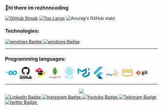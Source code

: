 ### 👋hi there im rezhnncoding
[![GitHub Streak](http://github-readme-streak-stats.herokuapp.com?user=rezhnncoding&theme=dark&background=000000)](https://git.io/streak-stats)
[![Top Langs](https://github-readme-stats.vercel.app/api/top-langs/?username=rezhnncoding&layout=compact&theme=vision-friendly-dark)](https://github.com/anuraghazra/github-readme-stats)
![Anurag's GitHub stats](https://github-readme-stats.vercel.app/api?username=rezhnncoding&show_icons=true&theme=tokyonight)



### Technologies:

<div id="badges">
  <a href="your-twitter-URL">
    <img src="https://img.shields.io/badge/windows-black?style=for-the-badge&logo=windows&logoColor=blue" alt="windows Badge"/>
        </a>
   <a href="your-twitter-URL">
    <img src="https://img.shields.io/badge/linux-black?style=for-the-badge&logo=linux&logoColor=blue" alt="windows Badge"/>
        </a>
</div>

  </a>
  


  ---
  


### Programming languages:
  
  <div>
  <img src="https://github.com/devicons/devicon/blob/master/icons/go/go-original-wordmark.svg" title="go" alt="go" width="40" height="40"/>&nbsp;
  <img src="https://github.com/devicons/devicon/blob/master/icons/github/github-original-wordmark.svg" title="github" alt="github" width="40" height="40"/>&nbsp;
   <img src="https://github.com/devicons/devicon/blob/master/icons/jetbrains/jetbrains-original.svg" title="jetbrains" alt="jetbrains" width="40" height="40"/>&nbsp;
  <img src ="https://github.com/devicons/devicon/blob/master/icons/mongodb/mongodb-original-wordmark.svg"  title="windows" alt="windows" width="40" height="40"/>&nbsp;
  <img src="https://github.com/devicons/devicon/blob/master/icons/react/react-original-wordmark.svg" title="React" alt="React" width="40" height="40"/>&nbsp;
  <img src="https://github.com/devicons/devicon/blob/master/icons/materialui/materialui-original.svg" title="Material UI" alt="Material UI" width="40" height="40"/>&nbsp;
  <img src="https://github.com/devicons/devicon/blob/master/icons/flutter/flutter-original.svg" title="Flutter" alt="Flutter" width="40" height="40"/>&nbsp;
  <img src="https://github.com/devicons/devicon/blob/master/icons/mysql/mysql-original-wordmark.svg" title="MySQL"  alt="MySQL" width="40" height="40"/>&nbsp;
  <img src="https://github.com/devicons/devicon/blob/master/icons/amazonwebservices/amazonwebservices-plain-wordmark.svg" title="AWS" alt="AWS" width="40" height="40"/>&nbsp;
  <img src="https://github.com/devicons/devicon/blob/master/icons/git/git-original-wordmark.svg" title="Git" **alt="Git" width="40" height="40"/>
</div>
</div>

---

<div id="header" align="center">
  <img src=https://media.giphy.com/media/vLlpbDafjgHystuJ0a/giphy.gif width="300"/>
</div>

<div id="badges">
  <a href="your-linkedin-URL">
    <img src="https://img.shields.io/badge/WhatsApp-white?style=for-the-badge&logo=WhatsApp&logoColor=green" alt="LinkedIn Badge"/>
  </a>
  <a href="">
    <img src="https://img.shields.io/badge/instagram-white?style=for-the-badge&logo=Instagram&logoColor=red" alt="Instagram Badge"/>
  </a>
  <a href="https://www.youtube.com/account">
    <img src="https://img.shields.io/badge/YouTube-white?style=for-the-badge&logo=youtube&logoColor=red" alt="Youtube Badge"/>
  </a>
  <a href="your-linkedin-URL">
    <img src="https://img.shields.io/badge/Telegram-white?style=for-the-badge&logo=Telegram&logoColor=blue" alt="Telegram Badge"/>
  </a>
  <a href="your-twitter-URL">
    <img src="https://img.shields.io/badge/twitter-white?style=for-the-badge&logo=twitter&logoColor=blue" alt="twitter Badge"/>
    <a href="">
  <img src="https://komarev.com/ghpvc/?username=rezhnncoding&style=flat-square&color=blue" alt=""/>
        </a>
</div>

  </a>
  


